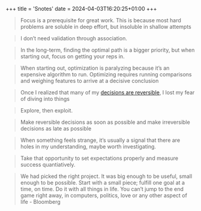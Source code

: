 +++
title = 'Snotes'
date = 2024-04-03T16:20:25+01:00
+++

>Focus is a prerequisite for great work. 
This is because most hard problems are soluble in deep effort, but insoluble in shallow attempts

>I don’t need validation through association.

>In the long-term, finding the optimal path is a bigger priority, but when starting out, focus on getting your reps in.

>When starting out, optimization is paralyzing because it’s an expensive algorithm to run.
Optimizing requires running comparisons and weighing features to arrive at a decisive conclusion

>Once I realized that many of my [decisions are reversible](https://fs.blog/reversible-irreversible-decisions/), I lost my fear of diving into things

>Explore, then exploit.

>Make reversible decisions as soon as possible and make irreversible decisions as late as possible

>When something feels strange, it’s usually a signal that there are holes in my understanding, maybe worth investigating.

>Take that opportunity to set expectations properly and measure success quantiatively.

>We had picked the right project. It was big enough to be useful, small enough to be possible. Start with a small piece; fulfill one goal at a time, on time. Do it with all things in life. You can’t jump to the end game right away, in computers, politics, love or any other aspect of life - Bloomberg